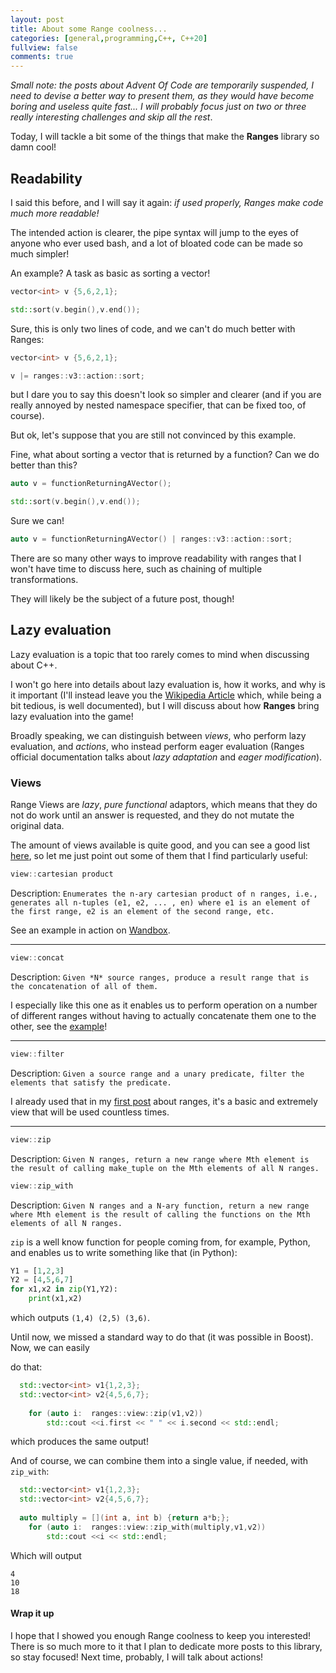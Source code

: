 ```yaml
---
layout: post
title: About some Range coolness...
categories: [general,programming,C++, C++20]
fullview: false
comments: true
---
```



*Small note: the posts about Advent Of Code are temporarily suspended, I need to devise a better way to present them, as they would have become boring and useless quite fast... I will probably focus just on two or three really interesting challenges and skip all the rest*.



Today, I will tackle a bit some of the things that make the **Ranges** library so damn cool!

## Readability

I said this before, and I will say it again: *if used properly, Ranges make code much more readable!*

The intended action is clearer, the pipe syntax will jump to the eyes of anyone who ever used bash, and a lot of bloated code can be made so much simpler!

An example? A task as basic as sorting a vector!

```c++
vector<int> v {5,6,2,1};

std::sort(v.begin(),v.end());
```

Sure, this is only two lines of code, and we can't do much better with Ranges:

```c++
vector<int> v {5,6,2,1};

v |= ranges::v3::action::sort;
```

but I dare you to say this doesn't look so simpler and clearer (and if you are really annoyed by nested namespace specifier, that can be fixed too, of course).



But ok, let's suppose that you are still not convinced by this example.

Fine, what about sorting a vector that is returned by a function? Can we do better than this?

```c++
auto v = functionReturningAVector();

std::sort(v.begin(),v.end());
```

Sure we can!

```c++
auto v = functionReturningAVector() | ranges::v3::action::sort;
```

There are so many other ways to improve readability with ranges that I won't have time to discuss here, such as chaining of multiple transformations. 

They will likely be the subject of a future post, though!



## Lazy evaluation

Lazy evaluation is a topic that too rarely comes to mind when discussing about C++.

I won't go here into details about lazy evaluation is, how it works, and why is it important (I'll instead leave you the [Wikipedia Article](https://en.wikipedia.org/wiki/Lazy_evaluation) which, while being a bit tedious, is well documented), but I will discuss about how **Ranges** bring lazy evaluation into the game!



Broadly speaking, we can distinguish between *views*, who perform lazy evaluation, and *actions*, who instead perform eager evaluation (Ranges official documentation talks about *lazy adaptation* and *eager modification*).

### Views

Range Views are *lazy*, *pure functional* adaptors, which means that they do not do work until an answer is requested, and they do not mutate the original data.

The amount of views available is quite good, and you can see a good list [here](https://ericniebler.github.io/range-v3/#range-views), so let me just point out some of them that I find particularly useful:

```C++
view::cartesian product
```

Description: `Enumerates the n-ary cartesian product of n ranges, i.e., generates all n-tuples (e1, e2, ... , en) where e1 is an element of the first range, e2 is an element of the second range, etc.`

See an example in action on [Wandbox](https://wandbox.org/permlink/e2DL67RkcDtlSKMw).

------

```C++
view::concat
```

Description: `Given *N* source ranges, produce a result range that is the concatenation of all of them.`

I especially like this one as it enables us to perform operation on a number of different ranges without having to actually concatenate them one to the other, see the [example](https://wandbox.org/permlink/T5JhvniI2kRdI4V7)!

------

```C++
view::filter
```

Description: `Given a source range and a unary predicate, filter the elements that satisfy the predicate.`

I already used that in my [first post](https://bznein.github.io/general/programming/c++/c++20/2019/08/01/Ranges-Library.html) about ranges, it's a basic and extremely view that will be used countless times.

------

```C++
view::zip
```

Description: `Given N ranges, return a new range where Mth element is the result of calling make_tuple on the Mth elements of all N ranges.`

```C++
view::zip_with
```

Description: `Given N ranges and a N-ary function, return a new range where Mth element is the result of calling the functions on the Mth elements of all N ranges.`

`zip` is a well know function for people coming from, for example, Python, and enables us to write something like that (in Python):

```python
Y1 = [1,2,3]
Y2 = [4,5,6,7]
for x1,x2 in zip(Y1,Y2):
    print(x1,x2)
```

which outputs `(1,4) (2,5) (3,6)`.

Until now, we missed a standard way to do that (it was possible in Boost). Now, we can easily 

do that:

```c++
  std::vector<int> v1{1,2,3};
  std::vector<int> v2{4,5,6,7};
   
    for (auto i:  ranges::view::zip(v1,v2))
        std::cout <<i.first << " " << i.second << std::endl;
```

which produces the same output!

And of course, we can combine them into a single value, if needed, with `zip_with`:

```c++
  std::vector<int> v1{1,2,3};
  std::vector<int> v2{4,5,6,7};
   
  auto multiply = [](int a, int b) {return a*b;};
    for (auto i:  ranges::view::zip_with(multiply,v1,v2))
        std::cout <<i << std::endl;
```



Which will output

```
4
10
18
```


#### Wrap it up
I hope that I showed you enough Range coolness to keep you interested!
There is so much more to it that I plan to dedicate more posts to this library, so stay focused! Next time, probably, I will talk about actions!

